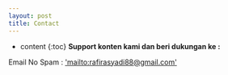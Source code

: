 ```yaml
---
layout: post
title: Contact
---
```


* content
{:toc}
**Support konten kami dan beri dukungan ke :**

Email No Spam : ['mailto:rafirasyadi88@gmail.com'](rafirasyadi88@gmail.com)
